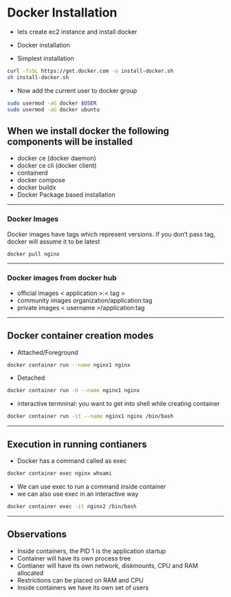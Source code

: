 # Docker Installation

* lets create  ec2 instance and  install docker
* Docker installation

* Simplest installation

```bash
curl -fsSL https://get.docker.com -o install-docker.sh
sh install-docker.sh
```

* Now add the current user to  docker group

```bash
sudo usermod -aG docker $USER
sudo usermod -aG docker ubuntu
```

## When we install docker the following components will be installed

* docker ce (docker daemon)
* docker ce cli (docker client)
* containerd
* docker compose
* docker buildx
* Docker Package based installation

------------------------------------------------------

### Docker Images

Docker images have tags which represent versions. If you don’t pass tag, docker will assume it to be latest

```bash
docker pull nginx
```

------------------------------------------------------

### Docker images from docker hub

* official images < application >:< tag >
* community images organization/application:tag
* private images < username >/application:tag

------------------------------------------------------

## Docker container creation modes

* Attached/Foreground

```bash
docker container run --name nginx1 nginx
```

* Detached

```bash
docker container run -d --name nginx1 nginx
```

* interactive termninal: you want to get into shell while creating container

```bash
docker container run -it --name nginx1 nginx /bin/bash
```

------------------------------------------------------


## Execution in running contianers

* Docker has a command called as exec

```bash
docker container exec nginx whoami
```

* We can use exec to run a command inside container
* we can also use exec in an interactive way

```bash
docker container exec -it nginx2 /bin/bash
```

------------------------------------------------------

## Observations

* Inside containers, the PID 1 is the application startup
* Container will have its own process tree
* Contianer will have its own network, diskmounts, CPU and RAM allocated
* Restrictions can be placed on RAM and CPU
* Inside containers we have its own set of users
